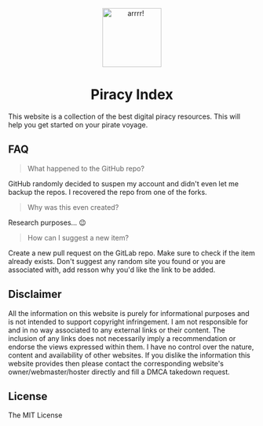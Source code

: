 <div align="center">
  <a href="https://piracy.now.sh"><img width="120" src="https://piracy.now.sh/img/logo.svg" alt="arrrr!"></a>
  <br />
  <h1 align="center">Piracy Index</h1>
</div>

This website is a collection of the best digital piracy resources. This will help you get started on your pirate voyage.

## FAQ

> What happened to the GitHub repo?

GitHub randomly decided to suspen my account and didn't even let me backup the repos. I recovered the repo from one of the forks.

> Why was this even created?

Research purposes... :wink:

> How can I suggest a new item?

Create a new pull request on the GitLab repo. Make sure to check if the item already exists. Don't suggest any random site you found or you are associated with, add resson why you'd like the link to be added.

## Disclaimer

All the information on this website is purely for informational purposes and is not intended to support copyright infringement. I am not responsible for and in no way associated to any external links or their content. The inclusion of any links does not necessarily imply a recommendation or endorse the views expressed within them. I have no control over the nature, content and availability of other websites. If you dislike the information this website provides then please contact the corresponding website's owner/webmaster/hoster directly and fill a DMCA takedown request.

## License

The MIT License
